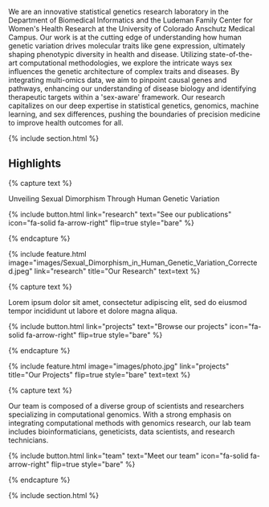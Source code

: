 ---
---

We are an innovative statistical genetics research laboratory in the Department of Biomedical Informatics and the Ludeman Family Center for Women's Health Research at the University of Colorado Anschutz Medical Campus. Our work is at the cutting edge of understanding how human genetic variation drives molecular traits like gene expression, ultimately shaping phenotypic diversity in health and disease. Utilizing state-of-the-art computational methodologies, we explore the intricate ways sex influences the genetic architecture of complex traits and diseases. By integrating multi-omics data, we aim to pinpoint causal genes and pathways, enhancing our understanding of disease biology and identifying therapeutic targets within a 'sex-aware' framework. Our research capitalizes on our deep expertise in statistical genetics, genomics, machine learning, and sex differences, pushing the boundaries of precision medicine to improve health outcomes for all.

{% include section.html %}

## Highlights

{% capture text %}

Unveiling Sexual Dimorphism Through Human Genetic Variation

{%
  include button.html
  link="research"
  text="See our publications"
  icon="fa-solid fa-arrow-right"
  flip=true
  style="bare"
%}

{% endcapture %}

{%
  include feature.html
  image="images/Sexual_Dimorphism_in_Human_Genetic_Variation_Corrected.jpeg"
  link="research"
  title="Our Research"
  text=text
%}

{% capture text %}

Lorem ipsum dolor sit amet, consectetur adipiscing elit, sed do eiusmod tempor incididunt ut labore et dolore magna aliqua.

{%
  include button.html
  link="projects"
  text="Browse our projects"
  icon="fa-solid fa-arrow-right"
  flip=true
  style="bare"
%}

{% endcapture %}

{%
  include feature.html
  image="images/photo.jpg"
  link="projects"
  title="Our Projects"
  flip=true
  style="bare"
  text=text
%}

{% capture text %}

Our team is composed of a diverse group of scientists and researchers specializing in computational genomics. With a strong emphasis on integrating computational methods with genomics research, our lab team includes bioinformaticians, geneticists, data scientists, and research technicians.

{%
  include button.html
  link="team"
  text="Meet our team"
  icon="fa-solid fa-arrow-right"
  flip=true
  style="bare"
%}

{% endcapture %}

{% include section.html %}
